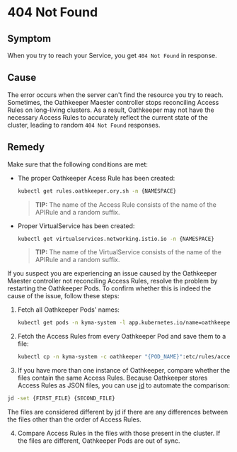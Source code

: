 # 404 Not Found

## Symptom

When you try to reach your Service, you get `404 Not Found` in response.

## Cause 

The error occurs when the server can't find the resource you try to reach. 
Sometimes, the Oathkeeper Maester controller stops reconciling Access Rules on long-living clusters. As a result, Oathkeeper may not have the necessary Access Rules to accurately reflect the current state of the cluster, leading to random `404 Not Found` responses.

## Remedy

Make sure that the following conditions are met:

- The proper Oathkeeper Acess Rule has been created:

  ```bash
  kubectl get rules.oathkeeper.ory.sh -n {NAMESPACE}
  ```

  >**TIP:** The name of the Access Rule consists of the name of the APIRule and a random suffix.

- Proper VirtualService has been created:

  ```bash
  kubectl get virtualservices.networking.istio.io -n {NAMESPACE}
  ```

  >**TIP:** The name of the VirtualService consists of the name of the APIRule and a random suffix.

If you suspect you are experiencing an issue caused by the Oathkeeper Maester controller not reconciling Access Rules, resolve the problem by restarting the Oathkeeper Pods. To confirm whether this is indeed the cause of the issue, follow these steps:

1. Fetch all Oathkeeper Pods' names:

    ```bash
    kubectl get pods -n kyma-system -l app.kubernetes.io/name=oathkeeper -o jsonpath='{.items[*].metadata.name}'
    ```

2. Fetch the Access Rules from every Oathkeeper Pod and save them to a file:

    ```bash
   kubectl cp -n kyma-system -c oathkeeper "{POD_NAME}":etc/rules/access-rules.json "access-rules.{POD_NAME}.json" 
   ```

3. If you have more than one instance of Oathkeeper, compare whether the files contain the same Access Rules. Because Oathkeeper stores Access Rules as JSON files, you can use [jd](https://github.com/josephburnett/jd) to automate the comparison:

  ```bash
  jd -set {FIRST_FILE} {SECOND_FILE} 
  ```

  The files are considered different by jd if there are any differences between the files other than the order of Access Rules.
   
4. Compare Access Rules in the files with those present in the cluster. If the files are different, Oathkeeper Pods are out of sync.
